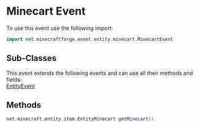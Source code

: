 # Minecart Event

To use this event use the following import:
```groovy
import net.minecraftforge.event.entity.minecart.MinecartEvent
```

## Sub-Classes
This event extends the following events and can use all their methods and fields: <br>
[EntityEvent](entity_event/entity_event.md)

## Methods
```groovy
net.minecraft.entity.item.EntityMinecart getMinecart()
```
